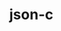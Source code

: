 ---
title: "json-c"
layout: cache
categories: [package, develop-2025-04-06]
meta: {"compilers": ["apple-clang@16.0.0", "gcc@10.5.0", "gcc@11.1.0", "gcc@11.4.0", "gcc@12.4.0", "gcc@13.2.0", "gcc@7.5.0", "intel-oneapi-compilers@2024.1.0", "intel-oneapi-compilers@2025.1.0"], "num_specs": 14, "num_specs_by_stack": {"aws-pcluster-neoverse_v1": 1, "aws-pcluster-x86_64_v4": 2, "data-vis-sdk": 1, "developer-tools-x86_64_v3-linux-gnu": 1, "e4s": 1, "e4s-neoverse-v2": 1, "e4s-oneapi": 1, "hep": 2, "ml-darwin-aarch64-mps": 1, "ml-linux-aarch64-cpu": 1, "ml-linux-aarch64-cuda": 1, "ml-linux-x86_64-cpu": 1, "ml-linux-x86_64-cuda": 1, "radiuss": 1, "root": 14, "tutorial": 1}, "oss": ["amzn2", "centos7", "sequoia", "ubuntu18.04", "ubuntu20.04", "ubuntu22.04", "ubuntu24.04"], "platforms": ["darwin", "linux"], "stacks": ["aws-pcluster-neoverse_v1", "aws-pcluster-x86_64_v4", "data-vis-sdk", "developer-tools-x86_64_v3-linux-gnu", "e4s", "e4s-neoverse-v2", "e4s-oneapi", "hep", "ml-darwin-aarch64-mps", "ml-linux-aarch64-cpu", "ml-linux-aarch64-cuda", "ml-linux-x86_64-cpu", "ml-linux-x86_64-cuda", "radiuss", "root", "tutorial"], "targets": ["aarch64", "neoverse_v1", "neoverse_v2", "x86_64_v3", "x86_64_v4"], "versions": ["0.18"]}
spec_details: [{"compiler": "intel-oneapi-compilers@2025.1.0", "hash": "46gjtd2uxrkometd4f7pojolmcm4b5k3", "os": "ubuntu22.04", "platform": "linux", "size": "-", "stacks": ["e4s-oneapi", "root"], "target": "x86_64_v3", "variants": ["build_system=cmake", "build_type=Release", "generator=make", "~ipo"], "versions": ["0.18"]}, {"compiler": "gcc@13.2.0", "hash": "7dj5g6awkjc34ecbfghgiupnnb4h5rwu", "os": "ubuntu24.04", "platform": "linux", "size": "-", "stacks": ["ml-linux-aarch64-cpu", "ml-linux-aarch64-cuda", "root"], "target": "aarch64", "variants": ["build_system=cmake", "build_type=Release", "generator=make", "~ipo"], "versions": ["0.18"]}, {"compiler": "gcc@12.4.0", "hash": "bqszbfoddwrhto3wldn3mskrvqy3guyu", "os": "amzn2", "platform": "linux", "size": "-", "stacks": ["aws-pcluster-neoverse_v1", "root"], "target": "neoverse_v1", "variants": ["build_system=cmake", "build_type=Release", "generator=make", "~ipo"], "versions": ["0.18"]}, {"compiler": "apple-clang@16.0.0", "hash": "gbxbgmwytu65thokbbz2nzlmlx4bi62h", "os": "sequoia", "platform": "darwin", "size": "-", "stacks": ["ml-darwin-aarch64-mps", "root"], "target": "aarch64", "variants": ["build_system=cmake", "build_type=Release", "generator=make", "~ipo"], "versions": ["0.18"]}, {"compiler": "gcc@7.5.0", "hash": "gwtzkivokwpjbdrn4d3ohfor4c6utwsl", "os": "ubuntu18.04", "platform": "linux", "size": "-", "stacks": ["radiuss", "root"], "target": "x86_64_v3", "variants": ["build_system=cmake", "build_type=Release", "generator=make", "~ipo"], "versions": ["0.18"]}, {"compiler": "gcc@11.4.0", "hash": "mdueu6svbyuessflhlpyqtll3wjy5mf3", "os": "ubuntu22.04", "platform": "linux", "size": "-", "stacks": ["hep", "root"], "target": "x86_64_v3", "variants": ["build_system=cmake", "build_type=Release", "generator=make", "~ipo"], "versions": ["0.18"]}, {"compiler": "gcc@10.5.0", "hash": "nmytpb7yqj2goghfgwb7a7z4fw52g5gm", "os": "centos7", "platform": "linux", "size": "-", "stacks": ["developer-tools-x86_64_v3-linux-gnu", "root"], "target": "x86_64_v3", "variants": ["build_system=cmake", "build_type=Release", "generator=make", "~ipo"], "versions": ["0.18"]}, {"compiler": "gcc@11.1.0", "hash": "nxfjjo3tvt7mwf74nlbhvrekeh7ohybr", "os": "ubuntu20.04", "platform": "linux", "size": "-", "stacks": ["data-vis-sdk", "root"], "target": "x86_64_v3", "variants": ["build_system=cmake", "build_type=Release", "generator=make", "~ipo"], "versions": ["0.18"]}, {"compiler": "intel-oneapi-compilers@2024.1.0", "hash": "ojwuz5nuab46oyav3twcx4ywmicu7meb", "os": "amzn2", "platform": "linux", "size": "-", "stacks": ["aws-pcluster-x86_64_v4", "root"], "target": "x86_64_v3", "variants": ["build_system=cmake", "build_type=Release", "generator=make", "~ipo"], "versions": ["0.18"]}, {"compiler": "gcc@11.4.0", "hash": "qqugbrqicc47aiuipr47ljkrf3g5qixg", "os": "ubuntu22.04", "platform": "linux", "size": "-", "stacks": ["hep", "root"], "target": "x86_64_v3", "variants": ["build_system=cmake", "build_type=Release", "generator=make", "~ipo"], "versions": ["0.18"]}, {"compiler": "gcc@13.2.0", "hash": "rhqcjlxxh5ct5ygietey7ipzeojxcwge", "os": "ubuntu24.04", "platform": "linux", "size": "-", "stacks": ["ml-linux-x86_64-cpu", "ml-linux-x86_64-cuda", "root"], "target": "x86_64_v3", "variants": ["build_system=cmake", "build_type=Release", "generator=make", "~ipo"], "versions": ["0.18"]}, {"compiler": "gcc@11.4.0", "hash": "rtlmknsy6khzxvmcexe6g5qz3lpywpvd", "os": "ubuntu22.04", "platform": "linux", "size": "-", "stacks": ["e4s", "root", "tutorial"], "target": "x86_64_v3", "variants": ["build_system=cmake", "build_type=Release", "generator=make", "~ipo"], "versions": ["0.18"]}, {"compiler": "intel-oneapi-compilers@2024.1.0", "hash": "uucjtspzeilbupch2s2msrhobfyhv37i", "os": "amzn2", "platform": "linux", "size": "-", "stacks": ["aws-pcluster-x86_64_v4", "root"], "target": "x86_64_v4", "variants": ["build_system=cmake", "build_type=Release", "generator=make", "~ipo"], "versions": ["0.18"]}, {"compiler": "gcc@11.4.0", "hash": "vbvlssafesspejhpkjjexninup3bj4ni", "os": "ubuntu22.04", "platform": "linux", "size": "-", "stacks": ["e4s-neoverse-v2", "root"], "target": "neoverse_v2", "variants": ["build_system=cmake", "build_type=Release", "generator=make", "~ipo"], "versions": ["0.18"]}]
---